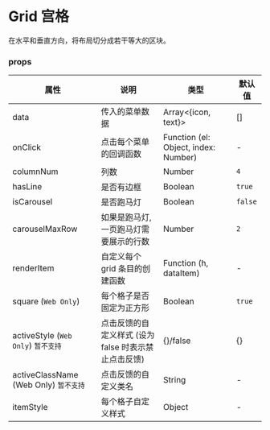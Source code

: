 # Grid 宫格

在水平和垂直方向，将布局切分成若干等大的区块。

### props

| 属性 | 说明 | 类型 | 默认值 |
| --- | --- | --- | --- |
| data | 传入的菜单数据 | Array<{icon, text}> | [] |
| onClick | 点击每个菜单的回调函数 | Function (el: Object, index: Number) | - |
| columnNum | 列数 | Number | `4` |
| hasLine | 是否有边框 | Boolean | `true` |
| isCarousel | 是否跑马灯 | Boolean | `false` |
| carouselMaxRow | 如果是跑马灯, 一页跑马灯需要展示的行数 | Number | `2` |
| renderItem | 自定义每个 grid 条目的创建函数 | Function (h, dataItem) | - |
| square (`Web Only`) | 每个格子是否固定为正方形 | Boolean | `true` |
| activeStyle  (`Web Only`)  `暂不支持` | 点击反馈的自定义样式 (设为 false 时表示禁止点击反馈) | {}/false | {} |
| activeClassName (Web Only)  `暂不支持` | 点击反馈的自定义类名 | String | - |
| itemStyle | 每个格子自定义样式 | Object | - |
